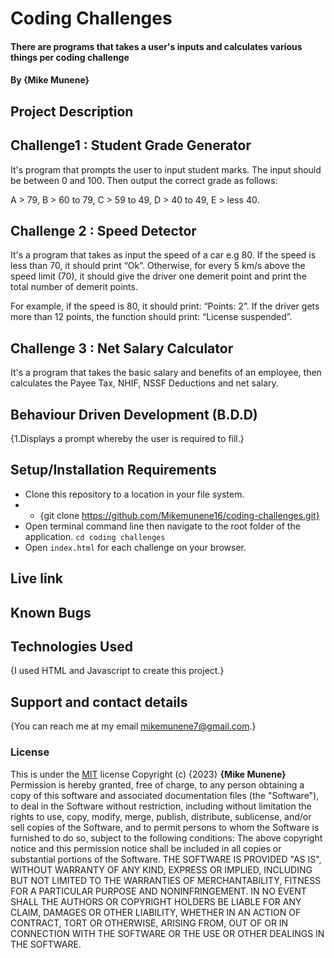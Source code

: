 # Coding Challenges

#### There are programs that takes a user's inputs and calculates various things per coding challenge

#### By **{Mike Munene}**

## Project Description

## Challenge1 : Student Grade Generator

It's program that prompts the user to input student marks. The input should be between 0 and 100. Then output the correct grade as follows:

A > 79, B > 60 to 79, C > 59 to 49, D > 40 to 49, E > less 40.

## Challenge 2 : Speed Detector

It's a program that takes as input the speed of a car e.g 80. If the speed is less than 70, it should print “Ok”. Otherwise, for every 5 km/s above the speed limit (70), it should give the driver one demerit point and print the total number of demerit points.

For example, if the speed is 80, it should print: “Points: 2”. If the driver gets more than 12 points, the function should print: “License suspended”.

## Challenge 3 : Net Salary Calculator

It's a program that takes the basic salary and benefits of an employee, then calculates the Payee Tax, NHIF, NSSF Deductions and net salary.

## Behaviour Driven Development (B.D.D)

{1.Displays a prompt whereby the user is required to fill.}

## Setup/Installation Requirements

- Clone this repository to a location in your file system.
- - {git clone https://github.com/Mikemunene16/coding-challenges.git}
- Open terminal command line then navigate to the root folder of the application.
  `cd coding challenges`
- Open `index.html` for each challenge on your browser.

## Live link

## Known Bugs

## Technologies Used

{I used HTML and Javascript to create this project.}

## Support and contact details

{You can reach me at my email mikemunene7@gmail.com.}

### License

This is under the [MIT](LICENSE) license
Copyright (c) {2023} **{Mike Munene}**
Permission is hereby granted, free of charge, to any person obtaining a copy of this software and associated documentation files (the "Software"), to deal in the Software without restriction, including without limitation the rights to use, copy, modify, merge, publish, distribute, sublicense, and/or sell copies of the Software, and to permit persons to whom the Software is furnished to do so, subject to the following conditions:
The above copyright notice and this permission notice shall be included in all copies or substantial portions of the Software.
THE SOFTWARE IS PROVIDED "AS IS", WITHOUT WARRANTY OF ANY KIND, EXPRESS OR IMPLIED, INCLUDING BUT NOT LIMITED TO THE WARRANTIES OF MERCHANTABILITY, FITNESS FOR A PARTICULAR PURPOSE AND NONINFRINGEMENT. IN NO EVENT SHALL THE AUTHORS OR COPYRIGHT HOLDERS BE LIABLE FOR ANY CLAIM, DAMAGES OR OTHER LIABILITY, WHETHER IN AN ACTION OF CONTRACT, TORT OR OTHERWISE, ARISING FROM, OUT OF OR IN CONNECTION WITH THE SOFTWARE OR THE USE OR OTHER DEALINGS IN THE SOFTWARE.

